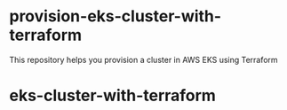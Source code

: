 # provision-eks-cluster-with-terraform
This repository helps you provision a cluster in AWS EKS using Terraform
# eks-cluster-with-terraform
